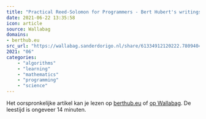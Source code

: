```yaml
---
title: "Practical Reed-Solomon for Programmers - Bert Hubert's writings"
date: 2021-06-22 13:35:58
icon: article
source: Wallabag
domains:
- berthub.eu
src_url: "https://wallabag.sanderdorigo.nl/share/61334912120222.78094041"
2021: "06"
categories:
    - "algorithms"
    - "learning"
    - "mathematics"
    - "programming"
    - "science"
---
```

Het oorspronkelijke artikel kan je lezen op [berthub.eu](https://berthub.eu/articles/posts/reed-solomon-for-programmers/) of [op Wallabag](https://wallabag.sanderdorigo.nl/share/61334912120222.78094041). De leestijd is ongeveer 14 minuten.